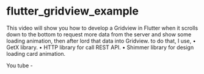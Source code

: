 # flutter_gridview_example

This video will show you how to develop a Gridview in Flutter when it scrolls
down to the bottom to request more data from the server and show some
loading animation, then after lord that data into Gridview.
to do that, I use,
• GetX library.
• HTTP library for call REST API.
• Shimmer library for design loading card animation.

You tube -